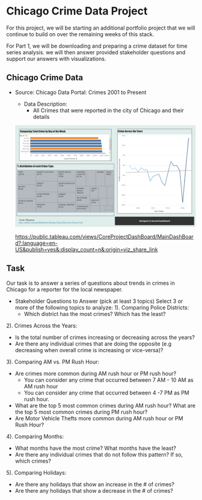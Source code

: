 # Chicago Crime Data Project

For this project, we will be starting an additional portfolio project that we will continue to build on over the remaining weeks of this stack.

For Part 1, we will be downloading and preparing a crime dataset for time series analysis.
we will then answer provided stakeholder questions and support our answers with visualizations.


## Chicago Crime Data
- Source: Chicago Data Portal: Crimes 2001 to Present
  - Data Description:
    - All Crimes that were reported in the city of Chicago and their details

   ![alt text](https://github.com/spockthompson/Chicago-Crime-Data_Core-Project-4/blob/main/Screenshot%202023-03-15%20114036.png)
   
   https://public.tableau.com/views/CoreProjectDashBoard/MainDashBoard?:language=en-US&publish=yes&:display_count=n&:origin=viz_share_link

## Task
Our task is to answer a series of questions about trends in crimes in Chicago for a reporter for the local newspaper.

- Stakeholder Questions to Answer (pick at least 3 topics) Select 3 or more of the following topics to analyze:
1). Comparing Police Districts:
  - Which district has the most crimes? Which has the least?
  
2). Crimes Across the Years:
  - Is the total number of crimes increasing or decreasing across the years?
  - Are there any individual crimes that are doing the opposite (e.g decreasing when overall crime is increasing or vice-versa)?
  
3). Comparing AM vs. PM Rush Hour:
  - Are crimes more common during AM rush hour or PM rush hour?
    - You can consider any crime that occurred between 7 AM - 10 AM as AM rush hour
    - You can consider any crime that occurred between 4 -7 PM as PM rush hour.
  - What are the top 5 most common crimes during AM rush hour? What are the top 5 most common crimes during PM rush hour?
  - Are Motor Vehicle Thefts more common during AM rush hour or PM Rush Hour?
  
4). Comparing Months:
 - What months have the most crime? What months have the least?
 - Are there any individual crimes that do not follow this pattern? If so, which crimes?

5). Comparing Holidays:
  - Are there any holidays that show an increase in the # of crimes?
  - Are there any holidays that show a decrease in the # of crimes?

  
